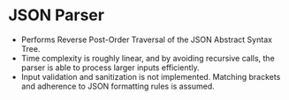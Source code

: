 # JSON Parser

- Performs Reverse Post-Order Traversal of the JSON Abstract Syntax Tree.
- Time complexity is roughly linear, and by avoiding recursive calls, the parser is able to process larger inputs efficiently. 
- Input validation and sanitization is not implemented. Matching brackets and adherence to JSON formatting rules is assumed.
